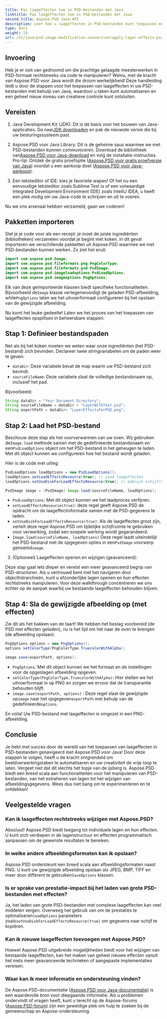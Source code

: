 ```yaml
---
title: Pas laageffecten toe in PSD-bestanden met Java
linktitle: Pas laageffecten toe in PSD-bestanden met Java
second_title: Aspose.PSD Java-API
description: Leer hoe u laageffecten in PSD-bestanden kunt toepassen met Aspose.PSD voor Java. Deze tutorial behandelt het laden van PSD's, het openen van lagen en het opslaan van de gewijzigde afbeelding.
type: docs
weight: 19
url: /nl/java/psd-image-modification-conversion/apply-layer-effects-psd-files/
---
```

## Invoering

Heb je er ooit van gedroomd om die prachtige gelaagde meesterwerken in PSD-formaat rechtstreeks via code te manipuleren? Welnu, met de kracht van Aspose.PSD voor Java wordt die droom werkelijkheid! Deze handleiding leidt u door de stappen voor het toepassen van laageffecten in uw PSD-bestanden met behulp van Java, waardoor u taken kunt automatiseren en een geheel nieuw niveau van creatieve controle kunt ontsluiten. 

## Vereisten

1.  Java Development Kit (JDK): Dit is de basis voor het bouwen van Java-applicaties. Ga naar[JDK downloaden](https://www.oracle.com/java/technologies/javase/downloads/) en pak de nieuwste versie die bij uw besturingssysteem past.

2.  Aspose.PSD voor Java Library: Dit is de geheime saus waarmee we met PSD-bestanden kunnen communiceren. Download de bibliotheek van[Aspose.PSD voor Java-download](https://releases.aspose.com/psd/java/) en volg de installatie-instructies. Pro-tip: Ontdek de gratis proefoptie ([Aspose.PSD voor gratis proefversie van Java](https://releases.aspose.com/)) voordat u een aankoop doet ([Aspose.PSD voor Java-aankoop](https://purchase.aspose.com/buy)).

3. Een teksteditor of IDE: kies je favoriete wapen! Of het nu een eenvoudige teksteditor zoals Sublime Text is of een volwaardige Integrated Development Environment (IDE) zoals IntelliJ IDEA, u heeft een plek nodig om uw Java-code te schrijven en uit te voeren.

Nu we ons arsenaal hebben verzameld, gaan we coderen!

## Pakketten importeren

Stel je je code voor als een recept: je moet de juiste ingrediënten (bibliotheken) verzamelen voordat je begint met koken. In dit geval importeren we verschillende pakketten uit Aspose.PSD waarmee we met PSD-bestanden kunnen werken. Zo ziet het eruit:

```java
import com.aspose.psd.Image;
import com.aspose.psd.fileformats.png.PngColorType;
import com.aspose.psd.fileformats.psd.PsdImage;
import com.aspose.psd.imageloadoptions.PsdLoadOptions;
import com.aspose.psd.imageoptions.PngOptions;
```

 Elk van deze geïmporteerde klassen biedt specifieke functionaliteiten. Bijvoorbeeld de`Image` klasse vertegenwoordigt de geladen PSD-afbeelding, while`PngOptions` laten we het uitvoerformaat configureren bij het opslaan van de gewijzigde afbeelding.

Nu komt het leuke gedeelte! Laten we het proces van het toepassen van laageffecten opsplitsen in beheersbare stappen:

## Stap 1: Definieer bestandspaden

Net als bij het koken moeten we weten waar onze ingrediënten (het PSD-bestand) zich bevinden. Declareer twee stringvariabelen om de paden weer te geven:

- `dataDir`: Deze variabele bevat de map waarin uw PSD-bestand zich bevindt. 
- `sourceFileName`: Deze variabele slaat de volledige bestandsnaam op, inclusief het pad.

Bijvoorbeeld:

```java
String dataDir = "Your Document Directory";
String sourceFileName = dataDir + "LayerWithText.psd";
String exportPath = dataDir+ "LayerEffectsForPSD.png";
```

## Stap 2: Laad het PSD-bestand

 Beschouw deze stap als het voorverwarmen van uw oven. Wij gebruiken de`Image.load` methode samen met de gedefinieerde bestandsnaam en een`PsdLoadOptions` object om het PSD-bestand in het geheugen te laden. Met dit object kunnen we configureren hoe het bestand wordt geladen.

Hier is de code met uitleg:

```java
PsdLoadOptions loadOptions = new PsdLoadOptions();
loadOptions.setLoadEffectsResource(true); // Laad laageffecten
loadOptions.setUseDiskForLoadEffectsResource(true); // Gebruik schijfruimte voor grote effecten

PsdImage image = (PsdImage) Image.load(sourceFileName, loadOptions);
```

- `PsdLoadOptions`: Met dit object kunnen we het laadproces verfijnen.
- `setLoadEffectsResource(true)`: deze regel geeft Aspose.PSD de opdracht om de laageffectinformatie samen met de PSD-gegevens te laden. 
- `setUseDiskForLoadEffectsResource(true)`: Als de laageffecten groot zijn, vertelt deze regel Aspose.PSD om tijdelijke schijfruimte te gebruiken voor verwerking, zodat een soepele werking wordt gegarandeerd.
- `Image.load(sourceFileName, loadOptions)` Deze regel laadt uiteindelijk het PSD-bestand met de opgegeven opties in een`PsdImage` voorwerp genoemd`image`.

3. (Optioneel) Laageffecten openen en wijzigen (geavanceerd):

Deze stap gaat iets dieper en vereist een meer geavanceerd begrip van PSD-structuren. Als u vertrouwd bent met het navigeren door objecthiërarchieën, kunt u afzonderlijke lagen openen en hun effecten rechtstreeks manipuleren. Voor deze walkthrough concentreren we ons echter op de aanpak waarbij uw bestaande laageffecten behouden blijven.
## Stap 4: Sla de gewijzigde afbeelding op (met effecten)

Zie dit als het bakken van de taart! We hebben het beslag voorbereid (de PSD met effecten geladen), nu is het tijd om het naar de oven te brengen (de afbeelding opslaan). 

```java
PngOptions options = new PngOptions();
options.setColorType(PngColorType.TruecolorWithAlpha);

image.save(exportPath, options);
```

- `PngOptions`: Met dit object kunnen we het formaat en de instellingen voor de opgeslagen afbeelding opgeven.
- `setColorType(PngColorType.TruecolorWithAlpha)`: Hier stellen we het uitvoerformaat in op PNG en zorgen we ervoor dat de transparantie behouden blijft.
- `image.save(exportPath, options)` : Deze regel slaat de gewijzigde op`image` naar het opgegeven`exportPath` met behulp van de gedefinieerde`options`.

En voila! Uw PSD-bestand met laageffecten is omgezet in een PNG-afbeelding.

## Conclusie

Je hebt met succes door de wereld van het toepassen van laageffecten in PSD-bestanden genavigeerd met Aspose.PSD voor Java! Door deze stappen te volgen, heeft u de kracht ontgrendeld om beeldverwerkingstaken te automatiseren en uw creativiteit de vrije loop te laten. Vergeet niet dat dit slechts het topje van de ijsberg is. Aspose.PSD biedt een breed scala aan functionaliteiten voor het manipuleren van PSD-bestanden, van het extraheren van lagen tot het wijzigen van afbeeldingsgegevens. Wees dus niet bang om te experimenteren en te ontdekken!

## Veelgestelde vragen

### Kan ik laageffecten rechtstreeks wijzigen met Aspose.PSD?
Absoluut! Aspose.PSD biedt toegang tot individuele lagen en hun effecten. U kunt zich verdiepen in de lagenstructuur en effecten programmatisch aanpassen om de gewenste resultaten te bereiken. 

### In welke andere afbeeldingsformaten kan ik opslaan?
 Aspose.PSD ondersteunt een breed scala aan afbeeldingsformaten naast PNG. U kunt uw gewijzigde afbeelding opslaan als JPEG, BMP, TIFF en meer door different te gebruiken`SaveOptions` klassen.

### Is er sprake van prestatie-impact bij het laden van grote PSD-bestanden met effecten?
 Ja, het laden van grote PSD-bestanden met complexe laageffecten kan veel middelen vergen. Overweeg het gebruik van om de prestaties te optimaliseren`loadOptions` parameters zoals`setUseDiskForLoadEffectsResource(true)` om gegevens naar schijf te kopiëren.

### Kan ik nieuwe laageffecten toevoegen met Aspose.PSD?
Hoewel Aspose.PSD uitgebreide mogelijkheden biedt voor het wijzigen van bestaande laageffecten, kan het maken van geheel nieuwe effecten vanuit het niets meer geavanceerde technieken of aangepaste implementaties vereisen.

### Waar kan ik meer informatie en ondersteuning vinden?
De Aspose.PSD-documentatie ([Aspose.PSD voor Java-documentatie](https://reference.aspose.com/psd/java/)) is een waardevolle bron voor diepgaande informatie. Als u problemen ondervindt of vragen heeft, kunt u terecht op de Aspose-forums ([Aspose.PSD-forum](https://forum.aspose.com/c/psd/34)) zijn een geweldige plek om hulp te zoeken bij de gemeenschap en Aspose-ondersteuning.